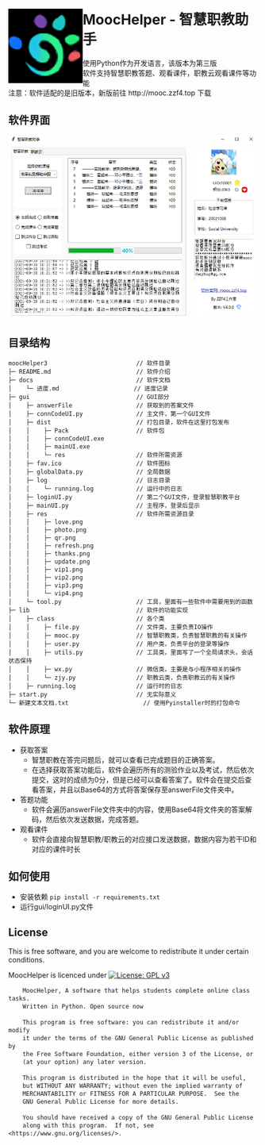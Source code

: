 <p align="center">
</br>
<h1>
  <img width="150" height="150" align="left" src="./image/logo_fix.png" alt="MoocHelper"/>
  MoocHelper - 智慧职教助手
</h1> 
使用Python作为开发语言，该版本为第三版
</br>
软件支持智慧职教答题、观看课件，职教云观看课件等功能
</br>
注意：软件适配的是旧版本，新版前往 http://mooc.zzf4.top 下载
</p>


软件界面
----
<div style="text-align: center">
<img src="./image/slide1.png" alt="MoocHelper"/>
</div>

目录结构
----

```
moocHelper3                         // 软件目录
├─ README.md                      	// 软件介绍
├─ docs                            	// 软件文档
│    └─ 进度.md                  	  // 进度记录
├─ gui                             	// GUI部分
│    ├─ answerFile                	// 获取到的答案文件
│    ├─ connCodeUI.py             	// 主文件，第一个GUI文件
│    ├─ dist                      	// 打包目录，软件在这里打包发布
│    │    ├─ Pack                 	// 软件包
│    │    ├─ connCodeUI.exe
│    │    ├─ mainUI.exe
│    │    └─ res                  	// 软件所需资源
│    ├─ fav.ico                   	// 软件图标
│    ├─ globalData.py             	// 全局数据
│    ├─ log                       	// 日志目录
│    │    └─ running.log          	// 运行中的日志
│    ├─ loginUI.py                	// 第二个GUI文件，登录智慧职教平台
│    ├─ mainUI.py                 	// 主程序，登录后显示
│    ├─ res                       	// 软件所需资源目录
│    │    ├─ love.png
│    │    ├─ photo.png
│    │    ├─ qr.png
│    │    ├─ refresh.png
│    │    ├─ thanks.png
│    │    ├─ update.png
│    │    ├─ vip1.png
│    │    ├─ vip2.png
│    │    ├─ vip3.png
│    │    └─ vip4.png
│    └─ tool.py                   	// 工具，里面有一些软件中需要用到的函数
├─ lib                             	// 软件的功能实现
│    ├─ class                     	// 各个类
│    │    ├─ file.py              	// 文件类，主要负责IO操作
│    │    ├─ mooc.py              	// 智慧职教类，负责智慧职教的有关操作
│    │    ├─ user.py              	// 用户类，负责平台的登录等操作
│    │    ├─ utils.py             	// 工具类，里面写了一个全局请求头，会话状态保持
│    │    ├─ wx.py                	// 微信类，主要是与小程序相关的操作
│    │    └─ zjy.py               	// 职教云类，负责职教云的有关操作
│    ├─ running.log               	// 运行时的日志
├─ start.py                       	// 无实际意义
└─ 新建文本文档.txt               	  // 使用Pyinstaller时的打包命令
```

软件原理
----

- 获取答案
  - 智慧职教在答完问题后，就可以查看已完成题目的正确答案。
  - 在选择获取答案功能后，软件会遍历所有的测验作业以及考试，然后依次提交，这时的成绩为0分，但是已经可以查看答案了。软件会在提交后查看答案，并且以Base64的方式将答案保存至answerFile文件夹中。
- 答题功能
  - 软件会遍历answerFile文件夹中的内容，使用Base64将文件夹的答案解码，然后依次发送数据，完成答题。
- 观看课件
  - 软件会直接向智慧职教/职教云的对应接口发送数据，数据内容为若干ID和对应的课件时长

如何使用
----

- 安装依赖 `pip install -r requirements.txt`
- 运行gui/loginUI.py文件

License
----
This is free software, and you are welcome to redistribute it under certain conditions.

MoocHelper is licenced under [![License: GPL v3](https://img.shields.io/badge/License-GPL%20v3-blue.svg)](https://www.gnu.org/licenses/gpl-3.0)

```
    MoocHelper, A software that helps students complete online class tasks.
    Written in Python. Open source now

    This program is free software: you can redistribute it and/or modify
    it under the terms of the GNU General Public License as published by
    the Free Software Foundation, either version 3 of the License, or
    (at your option) any later version.

    This program is distributed in the hope that it will be useful,
    but WITHOUT ANY WARRANTY; without even the implied warranty of
    MERCHANTABILITY or FITNESS FOR A PARTICULAR PURPOSE.  See the
    GNU General Public License for more details.

    You should have received a copy of the GNU General Public License
    along with this program.  If not, see <https://www.gnu.org/licenses/>.
```
